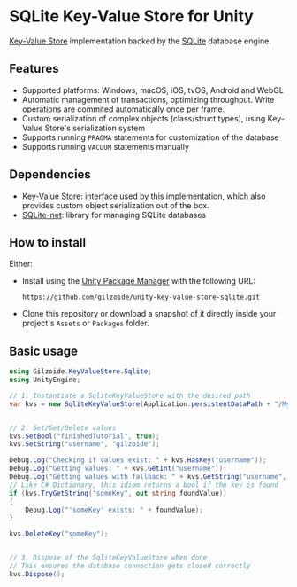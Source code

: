 # SQLite Key-Value Store for Unity
[Key-Value Store](https://github.com/gilzoide/unity-key-value-store) implementation backed by the [SQLite](https://sqlite.org) database engine.


## Features
- Supported platforms: Windows, macOS, iOS, tvOS, Android and WebGL
- Automatic management of transactions, optimizing throughput.
  Write operations are commited automatically once per frame.
- Custom serialization of complex objects (class/struct types), using Key-Value Store's serialization system
- Supports running `PRAGMA` statements for customization of the database
- Supports running `VACUUM` statements manually


## Dependencies
- [Key-Value Store](https://github.com/gilzoide/unity-key-value-store): interface used by this implementation, which also provides custom object serialization out of the box.
- [SQLite-net](https://github.com/gilzoide/unity-sqlite-net): library for managing SQLite databases


## How to install
Either:
- Install using the [Unity Package Manager](https://docs.unity3d.com/Manual/upm-ui-giturl.html) with the following URL:
  ```
  https://github.com/gilzoide/unity-key-value-store-sqlite.git
  ```
- Clone this repository or download a snapshot of it directly inside your project's `Assets` or `Packages` folder.


## Basic usage
```cs
using Gilzoide.KeyValueStore.Sqlite;
using UnityEngine;

// 1. Instantiate a SqliteKeyValueStore with the desired path
var kvs = new SqliteKeyValueStore(Application.persistentDataPath + "/MySaveFile.db");


// 2. Set/Get/Delete values
kvs.SetBool("finishedTutorial", true);
kvs.SetString("username", "gilzoide");

Debug.Log("Checking if values exist: " + kvs.HasKey("username"));
Debug.Log("Getting values: " + kvs.GetInt("username"));
Debug.Log("Getting values with fallback: " + kvs.GetString("username", "default username"));
// Like C# Dictionary, this idiom returns a bool if the key is found
if (kvs.TryGetString("someKey", out string foundValue))
{
    Debug.Log("'someKey' exists: " + foundValue);
}

kvs.DeleteKey("someKey");


// 3. Dispose of the SqliteKeyValueStore when done
// This ensures the database connection gets closed correctly
kvs.Dispose();
```